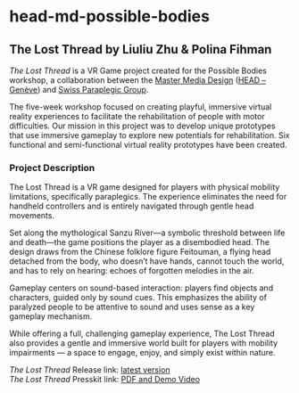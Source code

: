 # head-md-possible-bodies
## The Lost Thread by Liuliu Zhu & Polina Fihman
*The Lost Thread* is a VR Game project created for the Possible Bodies workshop, a collaboration between the [Master Media Design](https://www.hesge.ch/head/en/programs-research/master-arts-media-design) ([HEAD – Genève](https://www.hesge.ch/head/en/)) and [Swiss Paraplegic Group](https://www.paraplegie.ch/en/).

The five-week workshop focused on creating playful, immersive virtual reality experiences to facilitate the rehabilitation of people with motor difficulties. Our mission in this project was to develop unique prototypes that use immersive gameplay to explore new potentials for rehabilitation. Six functional and semi-functional virtual reality prototypes have been created.

### Project Description
The Lost Thread is a VR game designed for players with physical mobility limitations, specifically paraplegics. The experience eliminates the need for handheld controllers and is entirely navigated through gentle head movements. 

Set along the mythological Sanzu River—a symbolic threshold between life and death—the game positions the player as a disembodied head. The design draws from the Chinese folklore figure Feitouman, a flying head detached from the body, who doesn’t have hands, cannot touch the world, and has to rely on hearing: echoes of forgotten melodies in the air.

Gameplay centers on sound-based interaction: players find objects and characters, guided only by sound cues. This emphasizes the ability of paralyzed people to be attentive to sound and uses sense as a key gameplay mechanism. 

While offering a full, challenging gameplay experience, The Lost Thread also provides a gentle and immersive world built for players with mobility impairments — a space to engage, enjoy, and simply exist within nature.

*The Lost Thread* Release link: [latest version](https://github.com/LiuliuLexie/LostThread/releases/latest)<br/>
*The Lost Thread* Presskit link: [PDF and Demo Video](https://github.com/LiuliuLexie/LostThread/tree/main/presskit)